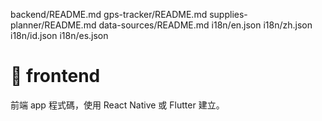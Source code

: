 backend/README.md
gps-tracker/README.md
supplies-planner/README.md
data-sources/README.md
i18n/en.json
i18n/zh.json
i18n/id.json
i18n/es.json
# 📍 frontend

前端 app 程式碼，使用 React Native 或 Flutter 建立。
